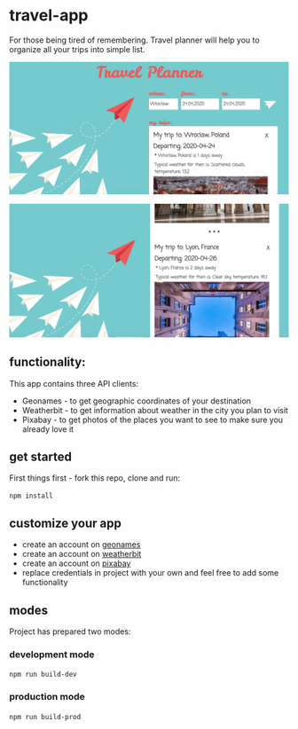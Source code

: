 # travel-app
For those being tired of remembering. Travel planner will help you to organize all your trips into simple list.

![SCREENSHOT1](screenshot1.png)

![SCREENSHOT2](screenshot2.png)

## functionality:
This app contains three API clients:
- Geonames - to get geographic coordinates of your destination
- Weatherbit - to get information about weather in the city you plan to visit
- Pixabay - to get photos of the places you want to see to make sure you already love it

## get started
First things first - fork this repo, clone and run:

`npm install`

## customize your app
- create an account on [geonames](https://www.geonames.org/export/web-services.html)
- create an account on [weatherbit](https://www.weatherbit.io/api)
- create an account on [pixabay](https://pixabay.com/api/docs/)
- replace credentials in project with your own and feel free to add some functionality

## modes
Project has prepared two modes:

### development mode
`npm run build-dev`

### production mode
`npm run build-prod`